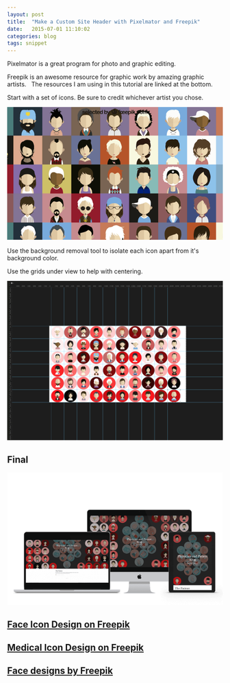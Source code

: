 ```yaml
---
layout: post
title:  "Make a Custom Site Header with Pixelmator and Freepik"
date:   2015-07-01 11:10:02
categories: blog
tags: snippet
---
```


Pixelmator is a great program for photo and graphic editing.&nbsp;&nbsp;

Freepik is an awesome resource for graphic work by amazing graphic artists.&nbsp;&nbsp; The resources I am using in this tutorial are linked at the bottom.&nbsp;&nbsp;

Start with a set of icons. Be sure to credit whichever artist you chose.&nbsp;&nbsp;

![Face Icon Designs](/images/faceIcons.png)

Use the background removal tool to isolate each icon apart from it's background color.&nbsp;&nbsp;


Use the grids under view to help with centering.&nbsp;&nbsp;

![Face Icon Centered](/images/faceswithGrid.png)

## Final

![Blog Header Final](/images/project2.png)

## [Face Icon Design on Freepik](http://www.freepik.com/free-vector/character-faces-icons_777192.htm#term=face&page=1&position=7)

## [Medical Icon Design on Freepik](http://www.freepik.com/free-vector/flat-round-medical-icons-set_724070.htm#term=medical&page=1&position=19)

## [Face designs by Freepik](http://www.freepik.com/free-vector/characters-icons_777194.htm)
